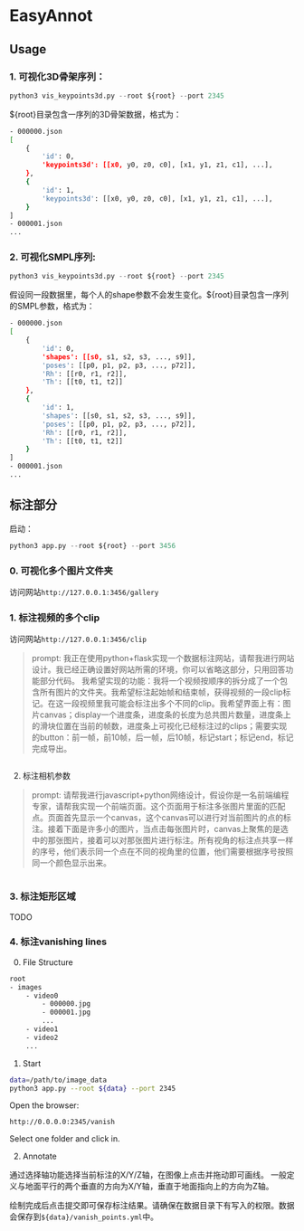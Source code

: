 # EasyAnnot

## Usage

### 1. 可视化3D骨架序列：

```python
python3 vis_keypoints3d.py --root ${root} --port 2345
```

${root}目录包含一序列的3D骨架数据，格式为：
```bash
- 000000.json
[
    {
        'id': 0,
        'keypoints3d': [[x0, y0, z0, c0], [x1, y1, z1, c1], ...],
    },
    {
        'id': 1,
        'keypoints3d': [[x0, y0, z0, c0], [x1, y1, z1, c1], ...],
    }
]
- 000001.json
...
```

### 2. 可视化SMPL序列: 

```python
python3 vis_keypoints3d.py --root ${root} --port 2345
```

假设同一段数据里，每个人的shape参数不会发生变化。${root}目录包含一序列的SMPL参数，格式为：
```bash
- 000000.json
[
    {
        'id': 0,
        'shapes': [[s0, s1, s2, s3, ..., s9]],
        'poses': [[p0, p1, p2, p3, ..., p72]],
        'Rh': [[r0, r1, r2]],
        'Th': [[t0, t1, t2]]
    },
    {
        'id': 1,
        'shapes': [[s0, s1, s2, s3, ..., s9]],
        'poses': [[p0, p1, p2, p3, ..., p72]],
        'Rh': [[r0, r1, r2]],
        'Th': [[t0, t1, t2]]
    }
]
- 000001.json
...
```


## 标注部分

启动：

```python
python3 app.py --root ${root} --port 3456
```

### 0. 可视化多个图片文件夹

访问网站`http://127.0.0.1:3456/gallery`

### 1. 标注视频的多个clip

访问网站`http://127.0.0.1:3456/clip`

> prompt: 我正在使用python+flask实现一个数据标注网站，请帮我进行网站设计。我已经正确设置好网站所需的环境，你可以省略这部分，只用回答功能部分代码。
我希望实现的功能：我将一个视频按顺序的拆分成了一个包含所有图片的文件夹。我希望标注起始帧和结束帧，获得视频的一段clip标记。在这一段视频里我可能会标注出多个不同的clip。我希望界面上有：图片canvas；display一个进度条，进度条的长度为总共图片数量，进度条上的滑块位置在当前的帧数，进度条上可视化已经标注过的clips；需要实现的button：前一帧，前10帧，后一帧，后10帧，标记start；标记end，标记完成导出。

```python

```

2. 标注相机参数

> prompt: 请帮我进行javascript+python网络设计，假设你是一名前端编程专家，请帮我实现一个前端页面。这个页面用于标注多张图片里面的匹配点。页面首先显示一个canvas，这个canvas可以进行对当前图片的点的标注。接着下面是许多小的图片，当点击每张图片时，canvas上聚焦的是选中的那张图片，接着可以对那张图片进行标注。所有视角的标注点共享一样的序号，他们表示同一个点在不同的视角里的位置，他们需要根据序号按照同一个颜色显示出来。


```python

```

### 3. 标注矩形区域

TODO

### 4. 标注vanishing lines

0. File Structure

```bash
root
- images
    - video0
        - 000000.jpg
        - 000001.jpg
        ...
    - video1
    - video2
    ...
```

1. Start

```bash
data=/path/to/image_data
python3 app.py --root ${data} --port 2345
```

Open the browser:

```
http://0.0.0.0:2345/vanish
```

Select one folder and click in.

2. Annotate

通过选择轴功能选择当前标注的X/Y/Z轴，在图像上点击并拖动即可画线。
一般定义与地面平行的两个垂直的方向为X/Y轴，垂直于地面指向上的方向为Z轴。

绘制完成后点击提交即可保存标注结果。请确保在数据目录下有写入的权限。数据会保存到`${data}/vanish_points.yml`中。

